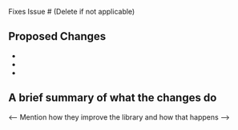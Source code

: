 Fixes Issue # (Delete if not applicable)

## Proposed Changes

-
-
-

## A brief summary of what the changes do

<-- Mention how they improve the library and how that happens -->
